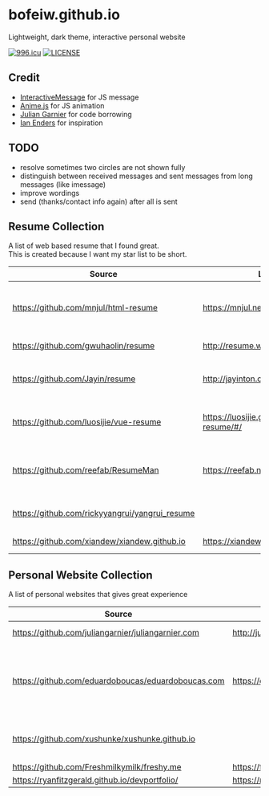 # bofeiw.github.io
Lightweight, dark theme, interactive personal website  

[![996.icu](https://img.shields.io/badge/link-996.icu-red.svg)](https://996.icu)
[![LICENSE](https://img.shields.io/badge/license-NPL%20(The%20996%20Prohibited%20License)-blue.svg)](https://github.com/996icu/996.ICU/blob/master/LICENSE)

## Credit
- [InteractiveMessage](https://github.com/bofeiw/InteractiveMessage) for JS message
- [Anime.js](https://animejs.com) for JS animation
- [Julian Garnier](https://github.com/juliangarnier/juliangarnier.com) for code borrowing
- [Ian Enders](https://github.com/ienders/ianenders) for inspiration

## TODO
- resolve sometimes two circles are not shown fully
- distinguish between received messages and sent messages from long messages (like imessage)
- improve wordings
- send (thanks/contact info again) after all is sent

## Resume Collection
A list of web based resume that I found great.  
This is created because I want my star list to be short.

| Source | Link | |
| --- | --- | --- |
| https://github.com/mnjul/html-resume | https://mnjul.net/cv/resume.pdf | Minimally impressive, not responsive, ideal for pdf |
| https://github.com/gwuhaolin/resume | http://resume.wuhaolin.cn | Minimal, impressive |
| https://github.com/Jayin/resume | http://jayinton.com/resume/build/ | Simple, impressive, black & white |
| https://github.com/luosijie/vue-resume | https://luosijie.github.io/vue-resume/#/ | Editable, looks nice, based on vue |
| https://github.com/reefab/ResumeMan | https://reefab.net/ResumeMan/ | Fit with printer, company names is emphasised |
| https://github.com/rickyyangrui/yangrui_resume | | Editable through browser |
| https://github.com/xiandew/xiandew.github.io | https://xiandew.github.io/resume/ | Fit with print |
    
    
## Personal Website Collection 
A list of personal websites that gives great experience

| Source | Link | |
| --- | --- | --- |
| https://github.com/juliangarnier/juliangarnier.com | http://juliangarnier.com/ | Message Based |
| https://github.com/eduardoboucas/eduardoboucas.com | https://eduardoboucas.com | Only black and white, only text, creative |
| https://github.com/xushunke/xushunke.github.io | | Simple particle based, creative |
| https://github.com/Freshmilkymilk/freshy.me | https://freshy.me | portfolio |
| https://ryanfitzgerald.github.io/devportfolio/ | https://ryanfitzgerald.github.io/devportfolio/ | portfolio |